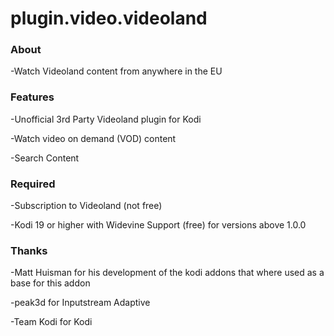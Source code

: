 # plugin.video.videoland

### About

-Watch Videoland content from anywhere in the EU

### Features

-Unofficial 3rd Party Videoland plugin for Kodi

-Watch video on demand (VOD) content

-Search Content

### Required

-Subscription to Videoland (not free)

-Kodi 19 or higher with Widevine Support (free) for versions above 1.0.0

### Thanks

-Matt Huisman for his development of the kodi addons that where used as a base for this addon

-peak3d for Inputstream Adaptive

-Team Kodi for Kodi